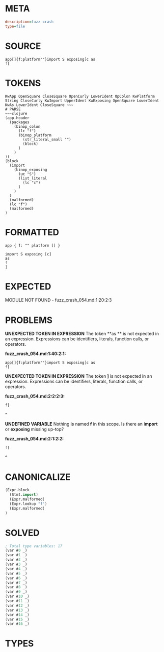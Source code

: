 # META
~~~ini
description=fuzz crash
type=file
~~~
# SOURCE
~~~roc
app[]{f:platform""}import S exposing[c as
f]
~~~
# TOKENS
~~~text
KwApp OpenSquare CloseSquare OpenCurly LowerIdent OpColon KwPlatform String CloseCurly KwImport UpperIdent KwExposing OpenSquare LowerIdent KwAs LowerIdent CloseSquare ~~~
# PARSE
~~~clojure
(app-header
  (packages
    (binop_colon
      (lc "f")
      (binop_platform
        (str_literal_small "")
        (block)
      )
    )
))
(block
  (import
    (binop_exposing
      (uc "S")
      (list_literal
        (lc "c")
      )
    )
  )
  (malformed)
  (lc "f")
  (malformed)
)
~~~
# FORMATTED
~~~roc
app { f: "" platform [] }

import S exposing [c]
as
f
]
~~~
# EXPECTED
MODULE NOT FOUND - fuzz_crash_054.md:1:20:2:3
# PROBLEMS
**UNEXPECTED TOKEN IN EXPRESSION**
The token **as
** is not expected in an expression.
Expressions can be identifiers, literals, function calls, or operators.

**fuzz_crash_054.md:1:40:2:1:**
```roc
app[]{f:platform""}import S exposing[c as
f]
```


**UNEXPECTED TOKEN IN EXPRESSION**
The token **]** is not expected in an expression.
Expressions can be identifiers, literals, function calls, or operators.

**fuzz_crash_054.md:2:2:2:3:**
```roc
f]
```
 ^


**UNDEFINED VARIABLE**
Nothing is named **f** in this scope.
Is there an **import** or **exposing** missing up-top?

**fuzz_crash_054.md:2:1:2:2:**
```roc
f]
```
^


# CANONICALIZE
~~~clojure
(Expr.block
  (Stmt.import)
  (Expr.malformed)
  (Expr.lookup "f")
  (Expr.malformed)
)
~~~
# SOLVED
~~~clojure
; Total type variables: 17
(var #0 _)
(var #1 _)
(var #2 _)
(var #3 _)
(var #4 _)
(var #5 _)
(var #6 _)
(var #7 _)
(var #8 _)
(var #9 _)
(var #10 _)
(var #11 _)
(var #12 _)
(var #13 _)
(var #14 _)
(var #15 _)
(var #16 _)
~~~
# TYPES
~~~roc
~~~
